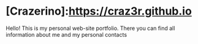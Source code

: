 # [Crazerino]:https://craz3r.github.io
Hello! This is my personal web-site portfolio.
There you can find all information about me and my personal contacts
